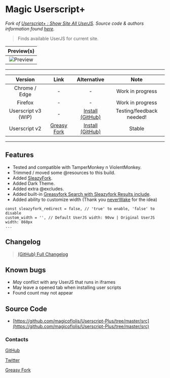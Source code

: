 # Magic Userscript+

*Fork of [Userscript+ : Show Site All UserJS](https://github.com/jae-jae/Userscript-Plus#userscript). Source code & authors information found [here](https://github.com/jae-jae/Userscript-Plus).*

> Finds available UserJS for current site.

| Preview(s) |
|:----------:|
![Preview](https://raw.githubusercontent.com/magicoflolis/Userscript-Plus/master/resources/preview.png)|

***

| Version | Link | Alternative | Note |
|:----------:|:----------:|:----------:|:----------:|
Chrome / Edge | - | - | Work in progress
Firefox | - | - | Work in progress
Userscript v3 (WIP) | - | [Install (GitHub)](https://github.com/magicoflolis/Userscript-Plus/releases/latest/download/magic-userjs.user.js) |  Testing/feedback needed!
Userscript v2 | [Greasy Fork](https://greasyfork.org/scripts/421603) | [Install (GitHub)](https://cdn.jsdelivr.net/gh/magicoflolis/Userscript-Plus@master/archive/magic-userjs.user.js) | Stable

***

## Features

* Tested and compatible with TamperMonkey n ViolentMonkey.
* Trimmed / moved some @resources to this build.
* Added [SleazyFork](https://sleazyfork.org).
* Added Dark Theme.
* Added extra @excludes.
* Added built-in [Greasyfork Search with Sleazyfork Results include](https://greasyfork.org/scripts/23840).
* Added ability to customize width (Thank you [neverWake](https://greasyfork.org/en/scripts/421603/discussions/149978) for the idea)

```JS
const sleazyfork_redirect = false, // 'true' to enable, 'false' to disable
custom_width = '', // Default UserJS width: 90vw | Original UserJS width: 860px
...
```

## Changelog

> [(GitHub) Full Changelog](https://github.com/magicoflolis/Userscript-Plus/releases)

## Known bugs

* *May* conflict with any UserJS that runs in iframes
* May leave a opened tab when installing user scripts
* Found count may not appear

## Source Code

* [https://github.com/magicoflolis/Userscript-Plus/tree/master/src](https://github.com/magicoflolis/Userscript-Plus/tree/master/src)

### Contacts

[GitHub](https://github.com/magicoflolis)

[Twitter](https://twitter.com/for_lollipops)

[Greasy Fork](https://greasyfork.org/users/166061)
